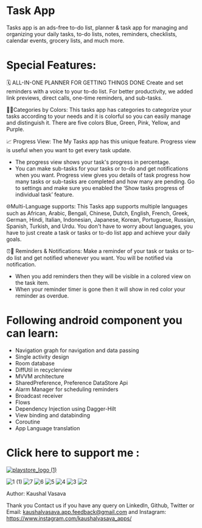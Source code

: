 # Task App
Tasks app is an ads-free to-do list, planner & task app for managing and organizing your daily tasks, to-do lists, notes, reminders, checklists, calendar events, grocery lists, and much more.

# Special Features:

🗓️ ALL-IN-ONE PLANNER FOR GETTING THINGS DONE
Create and set reminders with a voice to your to-do list.
For better productivity, we added link previews, direct calls, one-time reminders, and sub-tasks.

🌈📂Categories by Colors:
This tasks app has categories to categorize your tasks according to your needs and it is colorful so you can easily manage and distinguish it. There are five colors Blue, Green, Pink, Yellow, and Purple.

📈 Progress View:
The My Tasks app has this unique feature. Progress view is useful when you want to get every task update.
- The progress view shows your task's progress in percentage.
- You can make sub-tasks for your tasks or to-do and get notifications when you want. Progress view gives you details of task progress how many tasks or sub-tasks are completed and how many are pending.
Go to settings and make sure you enabled the ‘Show tasks progress of individual task’ feature.

🌐Multi-Language supports:
This Tasks app supports multiple languages such as African, Arabic, Bengali, Chinese, Dutch, English, French, Greek, German, Hindi, Italian, Indonesian, Japanese, Korean, Portuguese, Russian, Spanish, Turkish, and Urdu.
You don't have to worry about languages, you have to just create a task or tasks or to-do list app and achieve your daily goals.

⏰🔔 Reminders & Notifications:
Make a reminder of your task or tasks or to-do list and get notified whenever you want. You will be notified via notification.
- When you add reminders then they will be visible in a colored view on the task item.
- When your reminder timer is gone then it will show in red color your reminder as overdue.

# Following android component you can learn:

- Navigation graph for navigation and data passing
- Single activity design
- Room database
- DiffUtil in recyclerview
- MVVM architecture
- SharedPreference, Preference DataStore Api
- Alarm Manager for scheduling reminders 
- Broadcast receiver 
- Flows
- Dependency Injection using Dagger-Hilt
- View binding and databinding
- Coroutine
- App Language translation

# Click here to support me :

[![playstore_logo (1)](https://user-images.githubusercontent.com/49050597/144359511-fd4cc136-3d9f-45d5-8598-506a45f8d170.png)]( https://play.google.com/store/apps/details?id=com.lahsuak.apps.tasks)

![1 (1)](https://github.com/KaushalVasava/Task-App/assets/49050597/29feb2c9-368d-421b-a32a-591b161b44ba)
![7](https://github.com/KaushalVasava/Task-App/assets/49050597/7143d5ee-3083-4582-8ba7-570d4466bc01)
![6](https://github.com/KaushalVasava/Task-App/assets/49050597/99a5256e-276a-41ca-b056-2e9e8e75cbba)
![5](https://github.com/KaushalVasava/Task-App/assets/49050597/e628d054-fbc7-46b3-9231-356ba2bb8bdc)
![4](https://github.com/KaushalVasava/Task-App/assets/49050597/fc999d45-86dc-46d2-aa4d-814a939972e3)
![3](https://github.com/KaushalVasava/Task-App/assets/49050597/e19eaac3-deee-4347-ac54-a4fcadc0e69b)
![2](https://github.com/KaushalVasava/Task-App/assets/49050597/ab362ddb-74f0-4093-8101-065270096b1a)


Author: Kaushal Vasava

Thank you
Contact us if you have any query on LinkedIn, Github, Twitter or
Email: kaushalvasava.app.feedback@gmail.com
and Instagram: https://www.instagram.com/kaushalvasava_apps/
